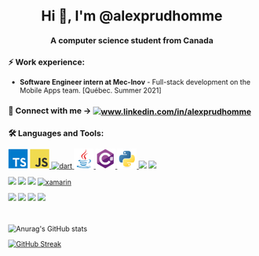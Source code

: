 <h1 align="center">Hi 👋, I'm @alexprudhomme</h1>
<h3 align="center">A computer science student from Canada</h3>


<h3 align="left">⚡ Work experience:</h3>

- **Software Engineer intern at Mec-Inov** - Full-stack development on the Mobile Apps team. [Québec. Summer 2021]


<h3 align="left">🤝 Connect with me &rarr;
<a href="https://www.linkedin.com/in/alexprudhomme/" target="blank"><img align="center" src="https://raw.githubusercontent.com/rahuldkjain/github-profile-readme-generator/master/src/images/icons/Social/linked-in-alt.svg" alt="www.linkedin.com/in/alexprudhomme" height="30" width="40" /></a>
</h3>


<h3 align="left">🛠️ Languages and Tools:</h3>
<p>
    <a href="https://www.typescriptlang.org/"><img src="https://raw.githubusercontent.com/devicons/devicon/master/icons/typescript/typescript-original.svg" width="40" height="40"></a>
    <a href="https://developer.mozilla.org/en-US/docs/Web/JavaScript" target="_blank" rel="noreferrer"> <img src="https://raw.githubusercontent.com/devicons/devicon/master/icons/javascript/javascript-original.svg" alt="javascript" width="40" height="40"/> </a>
    <a href="https://dart.dev" target="_blank" rel="noreferrer"> <img src="https://www.vectorlogo.zone/logos/dartlang/dartlang-icon.svg" alt="dart" width="40" height="40"/> </a>
    <a href="https://www.java.com" target="_blank" rel="noreferrer"> <img src="https://raw.githubusercontent.com/devicons/devicon/master/icons/java/java-original.svg" alt="java" width="40" height="40"/> </a>
    <a href="https://www.w3schools.com/cs/" target="_blank" rel="noreferrer"> <img src="https://raw.githubusercontent.com/devicons/devicon/master/icons/csharp/csharp-original.svg" alt="csharp" width="40" height="40"/> </a> 
    <a href="https://www.python.org" target="_blank" rel="noreferrer"> <img src="https://raw.githubusercontent.com/devicons/devicon/master/icons/python/python-original.svg" alt="python" width="40" height="40"/> </a>
    <a href="https://developer.mozilla.org/fr/docs/Web/HTML" target="_blank" rel="noreferrer"><img src="https://cdn.jsdelivr.net/gh/devicons/devicon/icons/html5/html5-original.svg" width="40"/></a> 
    <a href="https://developer.mozilla.org/fr/docs/Web/CSS" target="_blank" rel="noreferrer"><img src="https://cdn.jsdelivr.net/gh/devicons/devicon/icons/css3/css3-original.svg" width="40"/></a>  
</p>
<p>
    <a href="https://vuejs.org/" target="_blank" rel="noreferrer"><img src="https://cdn.jsdelivr.net/gh/devicons/devicon/icons/vuejs/vuejs-original.svg" width="40"/></a>
    <a href="https://flutter.dev/" target="_blank" rel="noreferrer"><img src="https://www.vectorlogo.zone/logos/flutterio/flutterio-icon.svg" width="40"/></a>
    <a href="https://fr.reactjs.org/" target="_blank" rel="noreferrer"><img src="https://cdn.jsdelivr.net/gh/devicons/devicon/icons/react/react-original.svg" width="40"/></a>
    <a href="https://dotnet.microsoft.com/apps/xamarin" target="_blank" rel="noreferrer"> <img src="https://raw.githubusercontent.com/detain/svg-logos/780f25886640cef088af994181646db2f6b1a3f8/svg/xamarin.svg" alt="xamarin" width="40" height="40"/> </a>   
</p>
<p>
    <a href="https://www.mysql.com/" target="_blank" rel="noreferrer"><img src="https://cdn.jsdelivr.net/gh/devicons/devicon/icons/mysql/mysql-original.svg" width="40"/></a> 
    <a href="https://www.postgresql.org/"><img src="https://cdn.jsdelivr.net/gh/devicons/devicon/icons/postgresql/postgresql-original.svg" width="40"/></a>
    <a href="https://firebase.google.com/"><img src="https://www.vectorlogo.zone/logos/firebase/firebase-icon.svg" width="40"/></a>
    <a href="https://supabase.com/"><img src="https://www.vectorlogo.zone/logos/supabase/supabase-icon.svg" width="40"/></a>
</p>
<br/>

![Anurag's GitHub stats](https://github-readme-stats-git-masterrstaa-rickstaa.vercel.app/api?username=alexprudhomme&count_private=true&show_icons=true&theme=dark)

[![GitHub Streak](https://github-readme-streak-stats.herokuapp.com?user=alexprudhomme&theme=dark&border_radius=5)](https://git.io/streak-stats)
